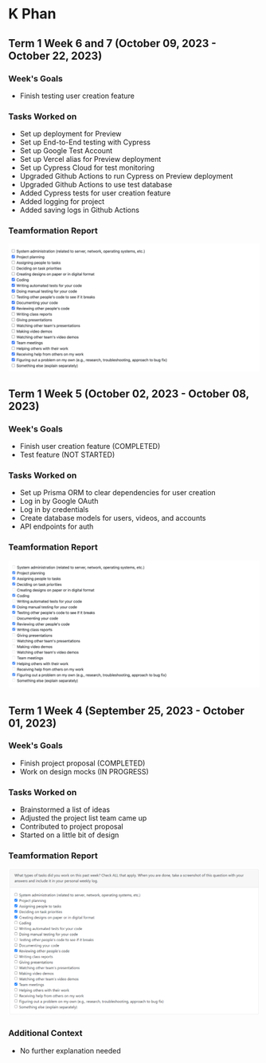 # K Phan

## Term 1 Week 6 and 7 (October 09, 2023 - October 22, 2023)
### Week's Goals
-  Finish testing user creation feature

### Tasks Worked on
- Set up deployment for Preview
- Set up End-to-End testing with Cypress
- Set up Google Test Account
- Set up Vercel alias for Preview deployment
- Set up Cypress Cloud for test monitoring
- Upgraded Github Actions to run Cypress on Preview deployment
- Upgraded Github Actions to use test database
- Added Cypress tests for user creation feature
- Added logging for project
- Added saving logs in Github Actions

### Teamformation Report

![](./imgs/week-6-k-phan-tasks.png)

## Term 1 Week 5 (October 02, 2023 - October 08, 2023)

### Week's Goals

-   Finish user creation feature (COMPLETED)
-   Test feature (NOT STARTED)

### Tasks Worked on

-   Set up Prisma ORM to clear dependencies for user creation
-   Log in by Google OAuth
-   Log in by credentials
-   Create database models for users, videos, and accounts
-   API endpoints for auth

### Teamformation Report

![](./imgs/week-5-k-phan-tasks.png)

## Term 1 Week 4 (September 25, 2023 - October 01, 2023)

### Week's Goals

-   Finish project proposal (COMPLETED)
-   Work on design mocks (IN PROGRESS)

### Tasks Worked on

-   Brainstormed a list of ideas
-   Adjusted the project list team came up
-   Contributed to project proposal
-   Started on a little bit of design

### Teamformation Report

![](./imgs/week-4-k-phan-tasks.png)

### Additional Context

-   No further explanation needed
